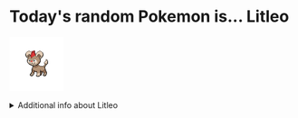 # Today's random Pokemon is... Litleo

![Litleo shiny sprite](https://raw.githubusercontent.com/PokeAPI/sprites/master/sprites/pokemon/shiny/667.png)

<details>
<summary>Additional info about Litleo</summary>

| srpite type | image |
|------|------|
| back_default | ![Litleo back_default sprite](https://raw.githubusercontent.com/PokeAPI/sprites/master/sprites/pokemon/back/667.png) |
| back_shiny | ![Litleo back_shiny sprite](https://raw.githubusercontent.com/PokeAPI/sprites/master/sprites/pokemon/back/shiny/667.png) |
| front_default | ![Litleo front_default sprite](https://raw.githubusercontent.com/PokeAPI/sprites/master/sprites/pokemon/667.png) | </details>